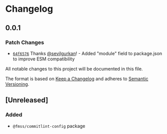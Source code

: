 # Changelog

## 0.0.1

### Patch Changes

- [`64f6576`](https://github.com/sevilgurkan/dev-tools/commit/64f6576b3d56d3f0d9b363c92831d2e41d2bea76) Thanks [@sevilgurkan](https://github.com/sevilgurkan)! - Added "module" field to package.json to improve ESM compatibility

All notable changes to this project will be documented in this file.

The format is based on [Keep a Changelog](http://keepachangelog.com/en/1.0.0/)
and adheres to [Semantic Versioning](http://semver.org/spec/v2.0.0.html).

## [Unreleased]

### Added

- `@fmss/commitlint-config` package
